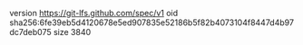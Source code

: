 version https://git-lfs.github.com/spec/v1
oid sha256:6fe39eb5d4120678e5ed907835e52186b5f82b4073104f8447d4b97dc7deb075
size 3840
